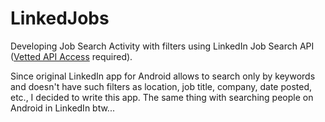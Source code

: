LinkedJobs
==========
Developing Job  Search Activity with filters using LinkedIn Job Search API ([Vetted API Access](http://developer.linkedin.com/blog/vetted-api-access) required).

Since original LinkedIn app for Android allows to search only by keywords and doesn't have such filters as location, job title, company, date posted, etc., I decided to write this app. The same thing with searching people on Android in LinkedIn btw...
